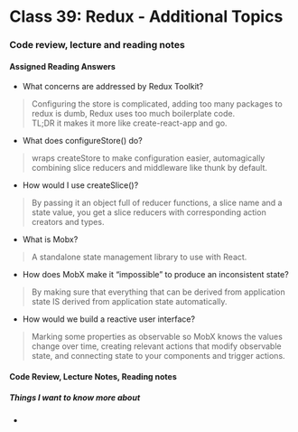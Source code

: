 # Class 39: Redux - Additional Topics

### Code review, lecture and reading notes


#### Assigned Reading Answers

- What concerns are addressed by Redux Toolkit?

> Configuring the store is complicated, adding too many packages to redux is dumb, Redux uses too much boilerplate code.  
> TL;DR it makes it more like create-react-app and go.

- What does configureStore() do?

> wraps createStore to make configuration easier, automagically combining slice reducers and middleware like thunk by default.

- How would I use createSlice()?

> By passing it an object full of reducer functions, a slice name and a state value, you get a slice reducers with corresponding action creators and types.

- What is Mobx?

> A standalone state management library to use with React.

- How does MobX make it “impossible” to produce an inconsistent state?

> By making sure that everything that can be derived from application state IS derived from application state automatically.

- How would we build a reactive user interface?

> Marking some properties as observable so MobX knows the values change over time, creating relevant actions that modify observable state, and connecting state to your components and trigger actions.

#### Code Review, Lecture Notes, Reading notes



##### Things I want to know more about

- 